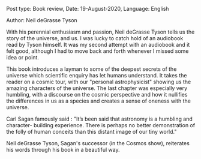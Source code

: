 Post type: Book review, Date: 19-August-2020, Language: English

Author: Neil deGrasse Tyson

With his perennial enthusiasm and passion, Neil deGrasse Tyson tells us the story of the universe, and us. I was lucky to catch hold of an audiobook read by Tyson himself. It was my second attempt with an audiobook and it felt good, although I had to move back and forth whenever I missed some idea or point.

This book introduces a layman to some of the deepest secrets of the universe which scientific enquiry has let humans understand. It takes the reader on a cosmic tour, with our "personal astrophysicist" showing us the amazing characters of the universe. The last chapter was especially very humbling, with a discourse on the cosmic perspective and how it nullifies the differences in us as a species and creates a sense of oneness with the universe.

Carl Sagan famously said : "It’s been said that astronomy is a humbling and character- building experience. There is perhaps no better demonstration of the folly of human conceits than this distant image of our tiny world."

Neil deGrasse Tyson, Sagan's successor (in the Cosmos show), reiterates his words through his book in a beautiful way.
